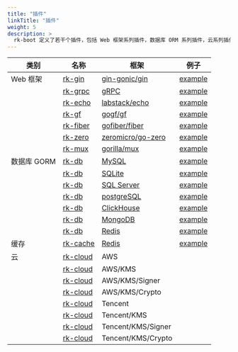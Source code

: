 ```yaml
---
title: "插件"
linkTitle: "插件"
weight: 5
description: >
  rk-boot 定义了若干个插件，包括 Web 框架系列插件，数据库 ORM 系列插件，云系列插件。
---
```


| 类别       | 名称                                                   | 框架                                                        | 例子                                                                                       |
|----------|------------------------------------------------------|-----------------------------------------------------------|------------------------------------------------------------------------------------------|
| Web 框架   | [rk-gin](https://github.com/rookie-ninja/rk-gin)     | [gin-gonic/gin](https://github.com/gin-gonic/gin)         | [example](https://github.com/rookie-ninja/rk-boot/blob/main/example/web/gin)             |
|          | [rk-grpc](https://github.com/rookie-ninja/rk-grpc)   | [gRPC](https://grpc.io/docs/languages/go/)                | [example](https://github.com/rookie-ninja/rk-boot/blob/main/example/web/grpc)            |
|          | [rk-echo](https://github.com/rookie-ninja/rk-echo)   | [labstack/echo](https://github.com/labstack/echo)         | [example](https://github.com/rookie-ninja/rk-boot/blob/main/example/web/echo)            |
|          | [rk-gf](https://github.com/rookie-ninja/rk-gf)       | [gogf/gf](https://github.com/gogf/gf)                     | [example](https://github.com/rookie-ninja/rk-boot/blob/main/example/web/gf)              |
|          | [rk-fiber](https://github.com/rookie-ninja/rk-fiber) | [gofiber/fiber](https://github.com/gofiber/fiber)         | [example](https://github.com/rookie-ninja/rk-boot/blob/main/example/web/fiber)           |
|          | [rk-zero](https://github.com/rookie-ninja/rk-zero)   | [zeromicro/go-zero](https://github.com/zeromicro/go-zero) | [example](https://github.com/rookie-ninja/rk-boot/blob/main/example/web/zero)            |
|          | [rk-mux](https://github.com/rookie-ninja/rk-mux)     | [gorilla/mux](https://github.com/gorilla/mux)             | [example](https://github.com/rookie-ninja/rk-boot/blob/main/example/web/mux)             |
| 数据库 GORM | [rk-db](https://github.com/rookie-ninja/rk-db)       | [MySQL](https://gorm.io/)                                 | [example](https://github.com/rookie-ninja/rk-boot/blob/main/example/database/mysql)      |
|          | [rk-db](https://github.com/rookie-ninja/rk-db)       | [SQLite](https://gorm.io/)                                | [example](https://github.com/rookie-ninja/rk-boot/blob/main/example/database/sqlite)     |
|          | [rk-db](https://github.com/rookie-ninja/rk-db)       | [SQL Server](https://gorm.io/)                            | [example](https://github.com/rookie-ninja/rk-boot/blob/main/example/database/sqlserver)  |
|          | [rk-db](https://github.com/rookie-ninja/rk-db)       | [postgreSQL](https://gorm.io/)                            | [example](https://github.com/rookie-ninja/rk-boot/blob/main/example/database/postgres)   |
|          | [rk-db](https://github.com/rookie-ninja/rk-db)       | [ClickHouse](https://gorm.io/)                            | [example](https://github.com/rookie-ninja/rk-boot/blob/main/example/database/clickhouse) |
|          | [rk-db](https://github.com/rookie-ninja/rk-db)       | [MongoDB](https://gorm.io/)                               | [example](https://github.com/rookie-ninja/rk-boot/blob/main/example/database/mongodb)    |
|          | [rk-db](https://github.com/rookie-ninja/rk-db)       | [Redis](https://github.com/go-redis/redis)                | [example](https://github.com/rookie-ninja/rk-boot/blob/main/example/database/redis)      |
| 缓存       | [rk-cache](https://github.com/rookie-ninja/rk-cache) | [Redis](https://github.com/go-redis/redis)                | [example](https://github.com/rookie-ninja/rk-boot/blob/main/example/cache/redis)         |
| 云        | [rk-cloud](https://github.com/rookie-ninja/rk-cloud) | AWS                                                       |                                                                                          |
|          | [rk-cloud](https://github.com/rookie-ninja/rk-cloud) | AWS/KMS                                                   |                                                                                          |
|          | [rk-cloud](https://github.com/rookie-ninja/rk-cloud) | AWS/KMS/Signer                                            |                                                                                          |
|          | [rk-cloud](https://github.com/rookie-ninja/rk-cloud) | AWS/KMS/Crypto                                            |                                                                                          |
|          | [rk-cloud](https://github.com/rookie-ninja/rk-cloud) | Tencent                                                   |                                                                                          |
|          | [rk-cloud](https://github.com/rookie-ninja/rk-cloud) | Tencent/KMS                                               |                                                                                          |
|          | [rk-cloud](https://github.com/rookie-ninja/rk-cloud) | Tencent/KMS/Signer                                        |                                                                                          |
|          | [rk-cloud](https://github.com/rookie-ninja/rk-cloud) | Tencent/KMS/Crypto                                        |                                                                                          |

